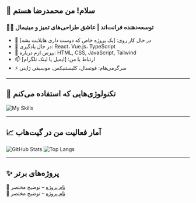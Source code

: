 ## 👋 سلام! من محمدرضا هستم

### 👨‍💻 توسعه‌دهنده فرانت‌اند | عاشق طراحی‌های تمیز و مینیمال

- 🔭 در حال کار روی: [یک پروژه خاص که دوست داری هایلایت بشه]
- 🌱 در حال یادگیری: React، Vue.js، TypeScript
- 💬 بپرس ازم درباره: HTML, CSS, JavaScript, Tailwind
- 📫 ارتباط با من: [ایمیل یا لینک تلگرام]
- ⚡ سرگرمی‌هام: فوتسال، کلیستنیکس، موسیقی ژاپنی

---

## 🧰 تکنولوژی‌هایی که استفاده می‌کنم
![My Skills](https://skillicons.dev/icons?i=html,css,js,react,vue,tailwind,bootstrap,git,github,vscode)

---

## 📈 آمار فعالیت من در گیت‌هاب
![GitHub Stats](https://github-readme-stats.vercel.app/api?username=mohammadrezalottfii&show_icons=true&theme=radical)
![Top Langs](https://github-readme-stats.vercel.app/api/top-langs/?username=mohammadrezalottfii&layout=compact&theme=radical)

---

## ✨ پروژه‌های برتر
🔹 [نام پروژه](لینک) – توضیح مختصر  
🔹 [نام پروژه](لینک) – توضیح مختصر  
